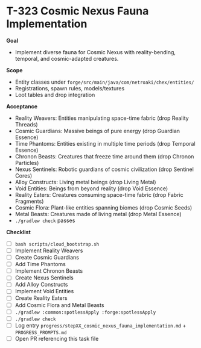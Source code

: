 # T-323 Cosmic Nexus Fauna Implementation

**Goal**

- Implement diverse fauna for Cosmic Nexus with reality-bending, temporal, and cosmic-adapted creatures.

**Scope**

- Entity classes under `forge/src/main/java/com/netroaki/chex/entities/`
- Registrations, spawn rules, models/textures
- Loot tables and drop integration

**Acceptance**

- Reality Weavers: Entities manipulating space-time fabric (drop Reality Threads)
- Cosmic Guardians: Massive beings of pure energy (drop Guardian Essence)
- Time Phantoms: Entities existing in multiple time periods (drop Temporal Essence)
- Chronon Beasts: Creatures that freeze time around them (drop Chronon Particles)
- Nexus Sentinels: Robotic guardians of cosmic civilization (drop Sentinel Cores)
- Alloy Constructs: Living metal beings (drop Living Metal)
- Void Entities: Beings from beyond reality (drop Void Essence)
- Reality Eaters: Creatures consuming space-time fabric (drop Fabric Fragments)
- Cosmic Flora: Plant-like entities spanning biomes (drop Cosmic Seeds)
- Metal Beasts: Creatures made of living metal (drop Metal Essence)
- `./gradlew check` passes

**Checklist**

- [ ] `bash scripts/cloud_bootstrap.sh`
- [ ] Implement Reality Weavers
- [ ] Create Cosmic Guardians
- [ ] Add Time Phantoms
- [ ] Implement Chronon Beasts
- [ ] Create Nexus Sentinels
- [ ] Add Alloy Constructs
- [ ] Implement Void Entities
- [ ] Create Reality Eaters
- [ ] Add Cosmic Flora and Metal Beasts
- [ ] `./gradlew :common:spotlessApply :forge:spotlessApply`
- [ ] `./gradlew check`
- [ ] Log entry `progress/stepXX_cosmic_nexus_fauna_implementation.md` + `PROGRESS_PROMPTS.md`
- [ ] Open PR referencing this task file
